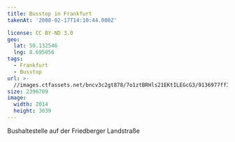 ```yaml
---
title: Busstop in Frankfurt
takenAt: '2008-02-17T14:10:44.000Z'

license: CC BY-ND 3.0
geo:
  lat: 50.132546
  lng: 8.695056
tags:
  - Frankfurt
  - Busstop
url: >-
  //images.ctfassets.net/bncv3c2gt878/7o1ztBRHls21EKtILEGcG3/9136977ff3bb4e498d8de4ce1870b4d4/busstop-in-frankfurt_4343149777_o
size: 2396709
image:
  width: 2014
  height: 3039
---
```


Bushaltestelle auf der Friedberger Landstraße
